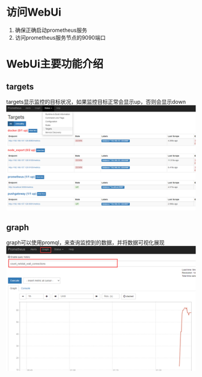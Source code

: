 # 访问WebUi
1. 确保正确启动prometheus服务
2. 访问prometheus服务节点的9090端口

# WebUi主要功能介绍
## targets
targets显示监控的目标状况，如果监控目标正常会显示up，否则会显示down
![](img/1.png)

## graph
graph可以使用promql，来查询监控到的数据，并将数据可视化展现
![](img/2.png)
